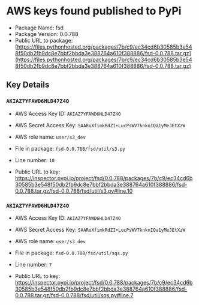 # AWS keys found published to PyPi

* Package Name: fsd
* Package Version: 0.0.788
* Public URL to package: [https://files.pythonhosted.org/packages/7b/c9/ec34cd6b30585b3e548f50db2fb9dc8e7bbf2bbda3e388764a610f388886/fsd-0.0.788.tar.gz](https://files.pythonhosted.org/packages/7b/c9/ec34cd6b30585b3e548f50db2fb9dc8e7bbf2bbda3e388764a610f388886/fsd-0.0.788.tar.gz)

## Key Details

### `AKIAZ7YFAWD6HLD47Z4O`

* AWS Access Key ID: `AKIAZ7YFAWD6HLD47Z4O`
* AWS Secret Access Key: `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` 
* AWS role name: `user/s3_dev`
* File in package: `fsd-0.0.788/fsd/util/s3.py`
* Line number: `10`

* Public URL to key: https://inspector.pypi.io/project/fsd/0.0.788/packages/7b/c9/ec34cd6b30585b3e548f50db2fb9dc8e7bbf2bbda3e388764a610f388886/fsd-0.0.788.tar.gz/fsd-0.0.788/fsd/util/s3.py#line.10



### `AKIAZ7YFAWD6HLD47Z4O`

* AWS Access Key ID: `AKIAZ7YFAWD6HLD47Z4O`
* AWS Secret Access Key: `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` 
* AWS role name: `user/s3_dev`
* File in package: `fsd-0.0.788/fsd/util/sqs.py`
* Line number: `7`

* Public URL to key: https://inspector.pypi.io/project/fsd/0.0.788/packages/7b/c9/ec34cd6b30585b3e548f50db2fb9dc8e7bbf2bbda3e388764a610f388886/fsd-0.0.788.tar.gz/fsd-0.0.788/fsd/util/sqs.py#line.7


